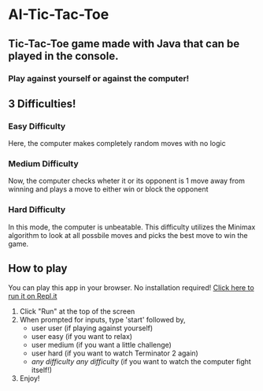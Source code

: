 # AI-Tic-Tac-Toe

## Tic-Tac-Toe game made with Java that can be played in the console. 

### Play against yourself or against the computer!

## 3 Difficulties!

### Easy Difficulty
Here, the computer makes completely random moves with no logic

### Medium Difficulty
Now, the computer checks wheter it or its opponent is 1 move away from winning and plays a move to either win or block the opponent

### Hard Difficulty
In this mode, the computer is unbeatable. This difficulty utilizes the Minimax algorithm to look at all possbile moves and picks the best move to win the game.

## How to play
You can play this app in your browser. No installation required!
[Click here to run it on Repl.it](https://replit.com/@Sleepless403/AI-Tic-Tac-Toe)

1. Click "Run" at the top of the screen
2. When prompted for inputs, type 'start' followed by, 
   - user user (if playing against yourself)
   - user easy (if you want to relax)
   - user medium (if you want a little challenge)
   - user hard (if you want to watch Terminator 2 again)
   - *any difficulty* *any difficulty* (if you want to watch the computer fight itself!)
3. Enjoy!
